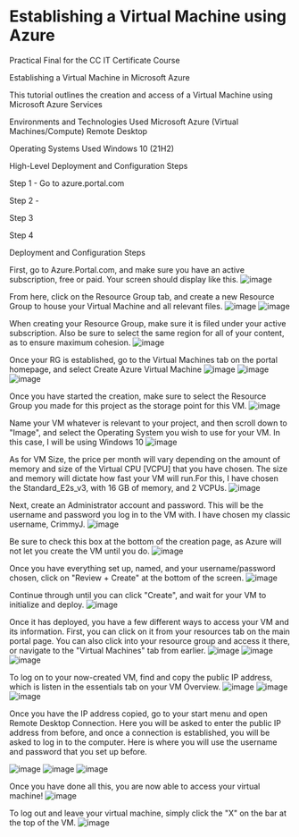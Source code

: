 # Establishing a Virtual Machine using Azure
Practical Final for the CC IT Certificate Course



Establishing a Virtual Machine in Microsoft Azure


This tutorial outlines the creation and access of a Virtual Machine using Microsoft Azure Services

Environments and Technologies Used
Microsoft Azure (Virtual Machines/Compute)
Remote Desktop


Operating Systems Used
Windows 10 (21H2)

High-Level Deployment and Configuration Steps

Step 1 - Go to azure.portal.com

Step 2 - 

Step 3

Step 4


Deployment and Configuration Steps

First, go to Azure.Portal.com, and make sure you have an active subscription, free or paid. Your screen should display like this.
![image](https://github.com/user-attachments/assets/172e51da-fecd-4cbf-9f67-9233e42c1301)

From here, click on the Resource Group tab, and create a new Resource Group to house your Virtual Machine and all relevant files.
![image](https://github.com/user-attachments/assets/cd0f5052-aef8-4245-81f2-09bcdef6dd17)
![image](https://github.com/user-attachments/assets/0e13e1c0-8ea0-4f44-87b5-2b28dea4bb9d)

When creating your Resource Group, make sure it is filed under your active subscription. Also be sure to select the same region for all of your content, as to ensure maximum cohesion.
![image](https://github.com/user-attachments/assets/475c07ba-767a-42ae-8e63-39ae2065a5ea)


Once your RG is established, go to the Virtual Machines tab on the portal homepage, and select Create Azure Virtual Machine
![image](https://github.com/user-attachments/assets/996e1bcc-a19e-4c7b-8ed4-1cb3eb2a4238)
![image](https://github.com/user-attachments/assets/7dfc53d7-0c9a-4104-a6a6-0a8897685759)
![image](https://github.com/user-attachments/assets/12e2d798-b677-4078-976e-2fa2a333013e)


Once you have started the creation, make sure to select the Resource Group you made for this project as the storage point for this VM.
![image](https://github.com/user-attachments/assets/6a1ac3e4-b47a-4e37-b292-497552c34322)

Name your VM whatever is relevant to your project, and then scroll down to "Image", and select the Operating System you wish to use for your VM. In this case, I will be using Windows 10
![image](https://github.com/user-attachments/assets/fb9abbba-cc99-4462-b327-454f18a04842)


As for VM Size, the price per month will vary depending on the amount of memory and size of the Virtual CPU [VCPU] that you have chosen. The size and memory will dictate how fast your VM will run.For this, I have chosen the Standard_E2s_v3, with 16 GB of memory, and 2 VCPUs.
![image](https://github.com/user-attachments/assets/c4941e9f-097d-466b-ae98-38d5ce11987e)


Next, create an Administrator account and password. This will be the username and password you log in to the VM with. I have chosen my classic username, CrimmyJ.
![image](https://github.com/user-attachments/assets/6946be30-589b-4093-b0ae-1d6c9ee3417e)


Be sure to check this box at the bottom of the creation page, as Azure will not let you create the VM until you do.
![image](https://github.com/user-attachments/assets/fccefea9-947c-41ce-884e-b23b1e1e0042)

Once you have everything set up, named, and your username/password chosen, click on "Review + Create" at the bottom of the screen.
![image](https://github.com/user-attachments/assets/3da45da4-4c53-4897-a007-35445ebc32e2)

Continue through until you can click "Create", and wait for your VM to initialize and deploy.
![image](https://github.com/user-attachments/assets/fbd474a8-da6d-489d-91b4-303c65c170b8)

Once it has deployed, you have a few different ways to access your VM and its information. First, you can click on it from your resources tab on the main portal page. You can also click into your resource group and access it there, or navigate to the "Virtual Machines" tab from earlier.
![image](https://github.com/user-attachments/assets/7c442e92-8f17-4153-8e2f-d43044eabc4c)
![image](https://github.com/user-attachments/assets/578361dd-a09b-441b-868b-dac50f0cdc68)
![image](https://github.com/user-attachments/assets/0b08e904-a054-49f4-b442-3d54b372953e)


To log on to your now-created VM, find and copy the public IP address, which is listen in the essentials tab on your VM Overview.
![image](https://github.com/user-attachments/assets/1e907871-798d-49af-8539-489cb19cac99)
![image](https://github.com/user-attachments/assets/cde87852-8e45-45ca-ada9-59484d4afade)
![image](https://github.com/user-attachments/assets/57baaa56-ab9a-4ea6-93af-9935785d6084)


Once you have the IP address copied, go to your start menu and open Remote Desktop Connection. Here you will be asked to enter the public IP address from before, and once a connection is established, you will be asked to log in to the computer. Here is where you will use the username and password that you set up before.

![image](https://github.com/user-attachments/assets/ce5f00d1-b0cc-4de3-8c5f-b7e241f13f6e)
![image](https://github.com/user-attachments/assets/9af7962f-9f62-4aa4-96d2-f447ce557285)
![image](https://github.com/user-attachments/assets/e90e4dbb-2482-4c35-9105-f90c6e59aafa)

Once you have done all this, you are now able to access your virtual machine!
![image](https://github.com/user-attachments/assets/ef8ef1f4-9d88-49e7-8a47-a0bed43d46b3)

To log out and leave your virtual machine, simply click the "X" on the bar at the top of the VM.
![image](https://github.com/user-attachments/assets/e4fdef1e-64c1-4149-814b-b431f4b77aa4)








